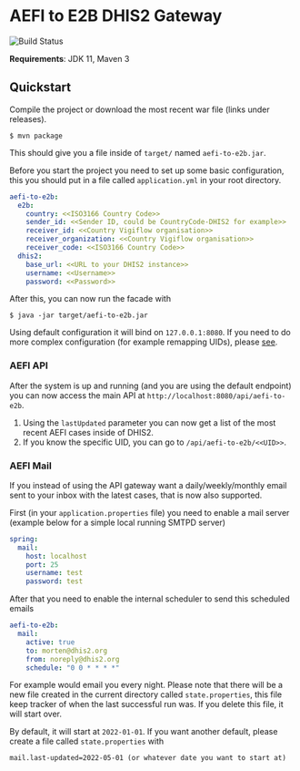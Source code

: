 # AEFI to E2B DHIS2 Gateway

![Build Status](https://github.com/smooks/smooks/workflows/CI/badge.svg)

**Requirements**: JDK 11, Maven 3

## Quickstart

Compile the project or download the most recent war file (links under releases).

```shell
$ mvn package
```

This should give you a file inside of `target/` named `aefi-to-e2b.jar`.

Before you start the project you need to set up some basic configuration, this you should put in a file called `application.yml` in your root directory.

```yaml
aefi-to-e2b:
  e2b:
    country: <<ISO3166 Country Code>>
    sender_id: <<Sender ID, could be CountryCode-DHIS2 for example>>
    receiver_id: <<Country Vigiflow organisation>>
    receiver_organization: <<Country Vigiflow organisation>>
    receiver_code: <<ISO3166 Country Code>>
  dhis2:
    base_url: <<URL to your DHIS2 instance>>
    username: <<Username>>
    password: <<Password>>
```

After this, you can now run the facade with

```shell
$ java -jar target/aefi-to-e2b.jar
```

Using default configuration it will bind on `127.0.0.1:8080`. If you need to do more complex configuration (for example remapping UIDs), please [see](https://github.com/dhis2/integration-aefi-to-e2b/blob/main/src/main/resources/application.yml#L1).

### AEFI API

After the system is up and running (and you are using the default endpoint) you can now access the main
API at `http://localhost:8080/api/aefi-to-e2b`.

1. Using the `lastUpdated` parameter you can now get a list of the most recent AEFI cases inside of DHIS2.
2. If you know the specific UID, you can go to `/api/aefi-to-e2b/<<UID>>`.

### AEFI Mail

If you instead of using the API gateway want a daily/weekly/monthly email sent to your inbox with the latest cases, that is now also supported.

First (in your `application.properties` file) you need to enable a mail server (example below for a simple local running SMTPD server)

```yaml
spring:
  mail:
    host: localhost
    port: 25
    username: test
    password: test
```

After that you need to enable the internal scheduler to send this scheduled emails

```yaml
aefi-to-e2b:
  mail:
    active: true
    to: morten@dhis2.org
    from: noreply@dhis2.org
    schedule: "0 0 * * * *"
```

For example would email you every night. Please note that there will be a new file created in the current directory called `state.properties`, this file keep tracker
of when the last successful run was. If you delete this file, it will start over.

By default, it will start at `2022-01-01`. If you want another default, please create a file called `state.properties` with

```properties
mail.last-updated=2022-05-01 (or whatever date you want to start at)
```
